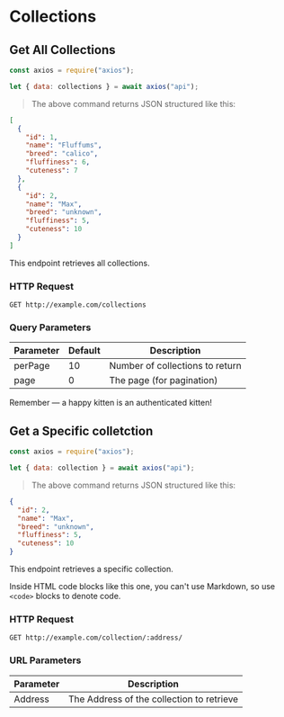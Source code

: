 # Collections

## Get All Collections

```javascript
const axios = require("axios");

let { data: collections } = await axios("api");
```

> The above command returns JSON structured like this:

```json
[
  {
    "id": 1,
    "name": "Fluffums",
    "breed": "calico",
    "fluffiness": 6,
    "cuteness": 7
  },
  {
    "id": 2,
    "name": "Max",
    "breed": "unknown",
    "fluffiness": 5,
    "cuteness": 10
  }
]
```

This endpoint retrieves all collections.

### HTTP Request

`GET http://example.com/collections`

### Query Parameters

| Parameter | Default | Description                     |
| --------- | ------- | ------------------------------- |
| perPage   | 10      | Number of collections to return |
| page      | 0       | The page (for pagination)       |

<aside class="success">
Remember — a happy kitten is an authenticated kitten!
</aside>

## Get a Specific colletction

```javascript
const axios = require("axios");

let { data: collection } = await axios("api");
```

> The above command returns JSON structured like this:

```json
{
  "id": 2,
  "name": "Max",
  "breed": "unknown",
  "fluffiness": 5,
  "cuteness": 10
}
```

This endpoint retrieves a specific collection.

<aside class="warning">Inside HTML code blocks like this one, you can't use Markdown, so use <code>&lt;code&gt;</code> blocks to denote code.</aside>

### HTTP Request

`GET http://example.com/collection/:address/`

### URL Parameters

| Parameter | Description                               |
| --------- | ----------------------------------------- |
| Address   | The Address of the collection to retrieve |
